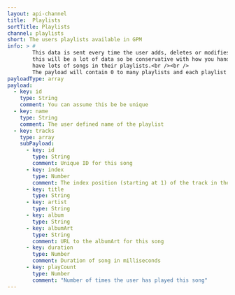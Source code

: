 ```yaml
---
layout: api-channel
title:  Playlists
sortTitle: Playlists
channel: playlists
short: The users playlists available in GPM
info: > #
        This data is sent every time the user adds, deletes or modifies their playlists.  With some users
        this will be a lot of data so be conservative with how you handle it as it can cause lag when people
        have lots of songs in their playlists.<br /><br />
        The payload will contain 0 to many playlists and each playlist will contain 0 to many songs.
payloadType: array
payload:
  - key: id
    type: String
    comment: You can assume this be be unique
  - key: name
    type: String
    comment: The user defined name of the playlist
  - key: tracks
    type: array
    subPayload:
      - key: id
        type: String
        comment: Unique ID for this song
      - key: index
        type: Number
        comment: The index position (starting at 1) of the track in the playlist
      - key: title
        type: String
      - key: artist
        type: String
      - key: album
        type: String
      - key: albumArt
        type: String
        comment: URL to the albumArt for this song
      - key: duration
        type: Number
        comment: Duration of song in milliseconds
      - key: playCount
        type: Number
        comment: "Number of times the user has played this song"
---
```

